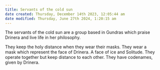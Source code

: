 ```yaml
---
title: Servants of the cold sun
date created: Thursday, December 14th 2023, 12:05:44 am
date modified: Thursday, June 27th 2024, 1:20:15 am
---
```


The servants of the cold sun are a group based in Gundras which praise Drinera and live life in her philosophy. 

They keep the holy distance when they wear their masks. They wear a mask which represent the face of Drinera. A face of ice and Solitude. They operate together but keep distance to each other. They have codenames, given by Drinera. 
